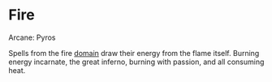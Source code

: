 # Fire

Arcane: Pyros

Spells from the fire [domain](Spell%20Domains.md) draw their energy from the flame itself. Burning energy incarnate, the great inferno, burning with passion, and all consuming heat.
